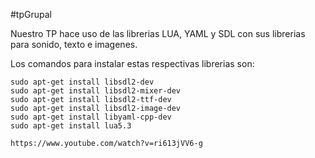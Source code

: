 #tpGrupal

Nuestro TP hace uso de las librerias LUA, YAML y SDL con sus librerias para sonido, texto e imagenes.

Los comandos para instalar estas respectivas librerias son:
```
sudo apt-get install libsdl2-dev
sudo apt-get install libsdl2-mixer-dev
sudo apt-get install libsdl2-ttf-dev
sudo apt-get install libsdl2-image-dev
sudo apt-get install libyaml-cpp-dev
sudo apt-get install lua5.3

https://www.youtube.com/watch?v=ri613jVV6-g

```
